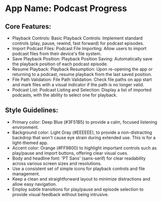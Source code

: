# **App Name**: Podcast Progress

## Core Features:

- Playback Controls: Basic Playback Controls: Implement standard controls (play, pause, rewind, fast forward) for podcast episodes.
- Import Podcast Files: Podcast File Importing: Allow users to import podcast files from their device's file system.
- Save Playback Position: Playback Position Saving: Automatically save the playback position of each podcast episode.
- Resume Playback: Playback Resumption: Upon re-opening the app or returning to a podcast, resume playback from the last saved position.
- File Path Validation: File Path Validation: Check file paths on app start and mark files with a visual indicator if the path is no longer valid.
- Podcast List: Podcast Listing and Selection: Display a list of imported podcasts, with the ability to select one for playback.

## Style Guidelines:

- Primary color: Deep Blue (#3F51B5) to provide a calm, focused listening environment.
- Background color: Light Gray (#EEEEEE), to provide a non-distracting backdrop that won't cause eye strain during extended use. This is for a light-themed app.
- Accent color: Orange (#FF9800) to highlight important controls such as play/pause and import buttons, offering clear visual cues.
- Body and headline font: 'PT Sans' (sans-serif) for clear readability across various screen sizes and resolutions.
- Use a consistent set of simple icons for playback controls and file management.
- Keep a clean and straightforward layout to minimize distractions and allow easy navigation.
- Employ subtle transitions for play/pause and episode selection to provide visual feedback without being intrusive.